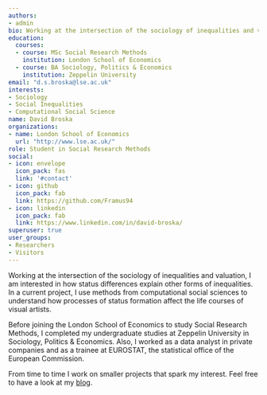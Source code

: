 ```yaml
---
authors:
- admin
bio: Working at the intersection of the sociology of inequalities and valuation, I am interested in how status differences explain other forms of inequalities.
education:
  courses:
  - course: MSc Social Research Methods
    institution: London School of Economics
  - course: BA Sociology, Politics & Economics
    institution: Zeppelin University
email: "d.s.broska@lse.ac.uk"
interests:
- Sociology
- Social Inequalities
- Computational Social Science
name: David Broska
organizations:
- name: London School of Economics
  url: "http://www.lse.ac.uk/"
role: Student in Social Research Methods
social:
- icon: envelope
  icon_pack: fas
  link: '#contact'
- icon: github
  icon_pack: fab
  link: https://github.com/Framus94
- icon: linkedin
  icon_pack: fab
  link: https://www.linkedin.com/in/david-broska/
superuser: true
user_groups:
- Researchers
- Visitors
---
```


Working at the intersection of the sociology of inequalities and valuation, I am interested in how status differences explain other forms of inequalities. 
In a current project, I use methods from computational social sciences to understand how processes of status formation affect the life courses of visual artists.

Before joining the London School of Economics to study Social Research Methods, I completed my undergraduate studies at Zeppelin University in Sociology, Politics & Economics. 
Also, I worked as a data analyst in private companies and as a trainee at EUROSTAT, the statistical office of the European Commission.

From time to time I work on smaller projects that spark my interest. Feel free to have a look at my [blog](#posts).